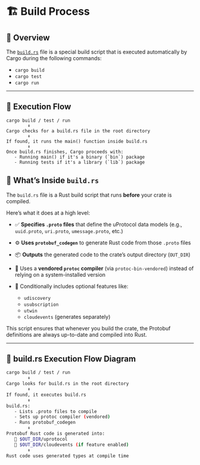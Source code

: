 # 🏗️ Build Process

## 📘 Overview

The [`build.rs`](./../build.rs) file is a special build script that is executed automatically by Cargo during the following commands:

- `cargo build`
- `cargo test`
- `cargo run`

---

## 🔁 Execution Flow

```text
cargo build / test / run
        ⬇️
Cargo checks for a build.rs file in the root directory
        ⬇️
If found, it runs the main() function inside build.rs
        ⬇️
Once build.rs finishes, Cargo proceeds with:
   - Running main() if it's a binary (`bin`) package
   - Running tests if it's a library (`lib`) package
```

## 🔧 What’s Inside `build.rs`

The `build.rs` file is a Rust build script that runs **before** your crate is compiled.

Here’s what it does at a high level:

- ✅ **Specifies `.proto` files** that define the uProtocol data models (e.g., `uuid.proto`, `uri.proto`, `umessage.proto`, etc.)

- ⚙️ **Uses `protobuf_codegen`** to generate Rust code from those `.proto` files

- 📦 **Outputs** the generated code to the crate’s output directory (`OUT_DIR`)

- 🔄 Uses a **vendored `protoc` compiler** (via `protoc-bin-vendored`) instead of relying on a system-installed version

- 🧩 Conditionally includes optional features like:
  - `udiscovery`
  - `usubscription`
  - `utwin`
  - `cloudevents` (generates separately)

This script ensures that whenever you build the crate, the Protobuf definitions are always up-to-date and compiled into Rust.

---

## 🧭 build.rs Execution Flow Diagram

```bash
cargo build / test / run
        ⬇️
Cargo looks for build.rs in the root directory
        ⬇️
If found, it executes build.rs
        ⬇️
build.rs:
   - Lists .proto files to compile
   - Sets up protoc compiler (vendored)
   - Runs protobuf_codegen
        ⬇️
Protobuf Rust code is generated into:
   📂 $OUT_DIR/uprotocol
   📂 $OUT_DIR/cloudevents (if feature enabled)
        ⬇️
Rust code uses generated types at compile time
```
